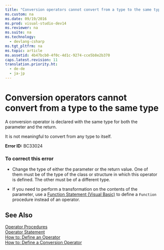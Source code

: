 ```yaml
---
title: "Conversion operators cannot convert from a type to the same type"
ms.custom: na
ms.date: 09/19/2016
ms.prod: visual-studio-dev14
ms.reviewer: na
ms.suite: na
ms.technology: 
  - devlang-csharp
ms.tgt_pltfrm: na
ms.topic: article
ms.assetid: 4b47bcb0-4f0c-4d1c-9274-cce5b8e2b370
caps.latest.revision: 11
translation.priority.ht: 
  - de-de
  - ja-jp
---
```

# Conversion operators cannot convert from a type to the same type
A conversion operator is declared with the same type for both the parameter and the return.  
  
 It is not meaningful to convert from any type to itself.  
  
 **Error ID:** BC33024  
  
### To correct this error  
  
-   Change the type of either the parameter or the return value. One of them must be of the type of the class or structure in which this operator is defined. The other must be of a different type.  
  
-   If you need to perform a transformation on the contents of the parameter, use a [Function Statement (Visual Basic)](../Topic/Function%20Statement%20\(Visual%20Basic\).md) to define a `Function` procedure instead of an operator.  
  
## See Also  
 [Operator Procedures](../vs140/Operator-Procedures--Visual-Basic-.md)   
 [Operator Statement](../vs140/Operator-Statement.md)   
 [How to: Define an Operator](../vs140/How-to--Define-an-Operator--Visual-Basic-.md)   
 [How to: Define a Conversion Operator](../vs140/How-to--Define-a-Conversion-Operator--Visual-Basic-.md)